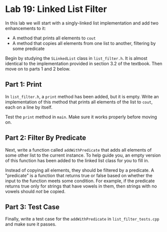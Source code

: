# Lab 19: Linked List Filter

In this lab we will start with a singly-linked list implementation and add two enhancements to it:

* A method that prints all elements to `cout`
* A method that copies all elements from one list to another, filtering by some predicate

Begin by studying the `SLinkedList` class in `list_filter.h`. It is almost identical to the implementation provided in section 3.2 of the textbook. Then move on to parts 1 and 2 below.

## Part 1: Print

In `list_filter.h`, a `print` method has been added, but it is empty. Write an implementation of this method that prints all elements of the list to `cout`, each on a line by itself.

Test the `print` method in `main`. Make sure it works properly before moving on.

## Part 2: Filter By Predicate

Next, write a function called `addWithPredicate` that adds all elements of some other list to the current instance. To help guide you, an empty version of this function has been added to the linked list class for you to fill in.

Instead of copying all elements, they should be filtered by a predicate. A "predicate" is a function that returns true or false based on whether the input to the function meets some condition. For example, if the predicate returns true only for strings that have vowels in them, then strings with no vowels should _not_ be copied.

## Part 3: Test Case

Finally, write a test case for the `addWithPredicate` in `list_filter_tests.cpp` and make sure it passes.
